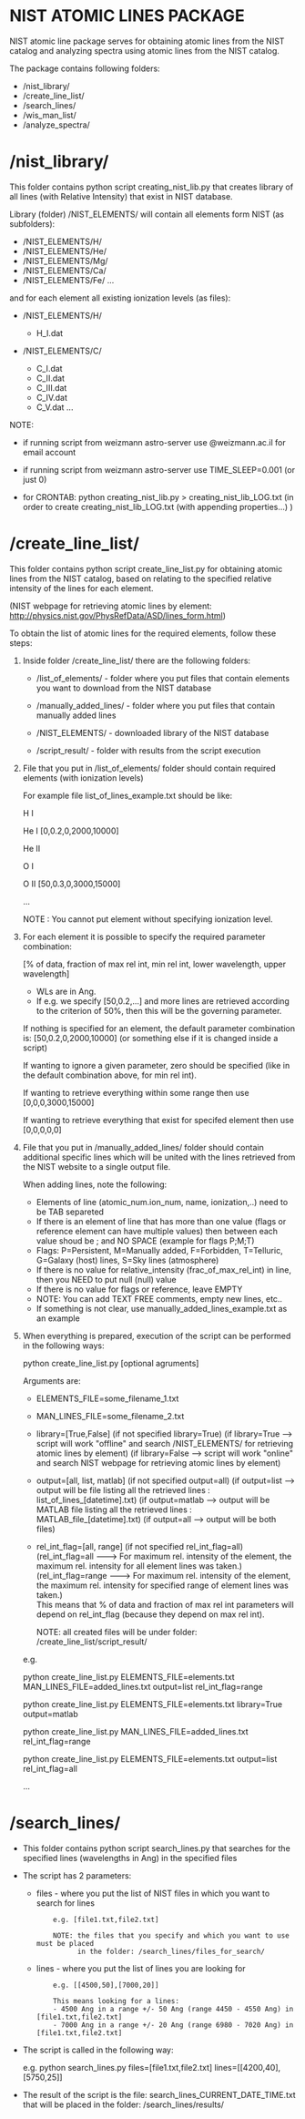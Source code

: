 # NIST ATOMIC LINES PACKAGE

NIST atomic line package serves for obtaining atomic lines from the NIST catalog and analyzing spectra using atomic lines from the NIST catalog.

The package contains following folders:
- /nist_library/
- /create_line_list/
- /search_lines/
- /wis_man_list/
- /analyze_spectra/


# /nist_library/

This folder contains python script creating_nist_lib.py that creates library of all lines (with Relative Intensity) that exist in NIST database.

Library (folder) /NIST_ELEMENTS/ will contain all elements form NIST (as subfolders): 

* /NIST_ELEMENTS/H/ 
* /NIST_ELEMENTS/He/
* /NIST_ELEMENTS/Mg/
* /NIST_ELEMENTS/Ca/
* /NIST_ELEMENTS/Fe/ 
...

and for each element all existing ionization levels (as files):

* /NIST_ELEMENTS/H/
  - H_I.dat

* /NIST_ELEMENTS/C/
  - C_I.dat
  - C_II.dat
  - C_III.dat
  - C_IV.dat
  - C_V.dat
...


NOTE:

- if running script from weizmann astro-server use @weizmann.ac.il for email account

- if running script from weizmann astro-server use TIME_SLEEP=0.001 (or just 0)

- for CRONTAB: python creating_nist_lib.py > creating_nist_lib_LOG.txt (in order to create creating_nist_lib_LOG.txt (with appending properties...) )


# /create_line_list/

This folder contains python script create_line_list.py for obtaining atomic lines from the NIST catalog,
based on relating to the specified relative intensity of the lines for each element.

(NIST webpage for retrieving atomic lines by element: http://physics.nist.gov/PhysRefData/ASD/lines_form.html)


To obtain the list of atomic lines for the required elements, follow these steps:


1. Inside folder /create_line_list/ there are the following folders:
   
   * /list_of_elements/       - folder where you put files that contain elements you want to download from the NIST database
   
   * /manually_added_lines/   - folder where you put files that contain manually added lines
   
   * /NIST_ELEMENTS/          - downloaded library of the NIST database

   * /script_result/          - folder with results from the script execution 
   

2. File that you put in /list_of_elements/ folder should contain required elements (with ionization levels)

   For example file list_of_lines_example.txt should be like:

   H I
   
   He I [0,0.2,0,2000,10000]
   
   He II
   
   O I
   
   O II [50,0.3,0,3000,15000]
   
   ...
   

   NOTE : You cannot put element without specifying ionization level.


3. For each element it is possible to specify the required parameter combination:

   [% of data, fraction of max rel int, min rel int, lower wavelength, upper wavelength]

   - WLs are in Ang.
   - If e.g. we specify [50,0.2,...] and more lines are retrieved according to the criterion of
     50%, then this will be the governing parameter.

   If nothing is specified for an element, the default parameter combination is: [50,0.2,0,2000,10000]
   (or something else if it is changed inside a script)

   If wanting to ignore a given parameter, zero should be specified  (like in the default combination above, for min rel int).

   If wanting to retrieve everything within some range then use [0,0,0,3000,15000]

   If wanting to retrieve everything that exist for specifed element then use [0,0,0,0,0]


4. File that you put in /manually_added_lines/ folder should contain additional specific lines 
   which will be united with the lines retrieved from the NIST website to a single output file.
 
   When adding lines, note the following:

   - Elements of line (atomic_num.ion_num, name, ionization,..) need to be TAB separeted
   - If there is an element of line that has more than one value (flags or reference element can have multiple values)
     then between each value shoud be ; and NO SPACE (example for flags P;M;T)
   - Flags: P=Persistent, M=Manually added, F=Forbidden, T=Telluric, G=Galaxy (host) lines, S=Sky lines (atmosphere)
   - If there is no value for relative_intensity (frac_of_max_rel_int) in line, then you NEED to put null (null) value
   - If there is no value for flags or reference, leave EMPTY
   - NOTE: You can add TEXT FREE comments, empty new lines, etc..
   - If something is not clear, use manually_added_lines_example.txt as an example


5. When everything is prepared, execution of the script can be performed in the following ways:
   
   python create_line_list.py [optional agruments] 
   
   Arguments are:
   
   - ELEMENTS_FILE=some_filename_1.txt
   
   - MAN_LINES_FILE=some_filename_2.txt

   - library=[True,False] (if not specified library=True)
     (if library=True --> script will work "offline" and search /NIST_ELEMENTS/ for retrieving atomic lines by element)
     (if library=False --> script will work "online" and search NIST webpage for retrieving atomic lines by element)
   
   - output=[all, list, matlab] (if not specified output=all)
     (if output=list --> output will be file listing all the retrieved lines : list_of_lines_[datetime].txt)
     (if output=matlab --> output will be MATLAB file listing all the retrieved lines : MATLAB_file_[datetime].txt)
     (if output=all --> output will be both files)

   - rel_int_flag=[all, range] (if not specified rel_int_flag=all)
     (rel_int_flag=all ---> For maximum rel. intensity of the element, the maximum rel. intensity for all element lines was taken.)
     (rel_int_flag=range ---> For maximum rel. intensity of the element, the maximum rel. intensity for specified range of element 
                              lines was taken.)  
     This means that % of data and fraction of max rel int parameters will depend on rel_int_flag (because they depend on max rel int).
     
     NOTE: all created files will be under folder: /create_line_list/script_result/ 
   
   e.g.

   python create_line_list.py ELEMENTS_FILE=elements.txt MAN_LINES_FILE=added_lines.txt output=list rel_int_flag=range
   
   python create_line_list.py ELEMENTS_FILE=elements.txt library=True output=matlab
   
   python create_line_list.py MAN_LINES_FILE=added_lines.txt rel_int_flag=range
   
   python create_line_list.py ELEMENTS_FILE=elements.txt output=list rel_int_flag=all
   
   ...
   

# /search_lines/

- This folder contains python script search_lines.py that searches for the specified lines (wavelengths in Ang) in the specified files

- The script has 2 parameters:

  * files - where you put the list of NIST files in which you want to search for lines
                  
            e.g. [file1.txt,file2.txt]
                  
            NOTE: the files that you specify and which you want to use must be placed 
                  in the folder: /search_lines/files_for_search/

  * lines - where you put the list of lines you are looking for
                 
            e.g. [[4500,50],[7000,20]]
                  
            This means looking for a lines:
            - 4500 Ang in a range +/- 50 Ang (range 4450 - 4550 Ang) in [file1.txt,file2.txt]
            - 7000 Ang in a range +/- 20 Ang (range 6980 - 7020 Ang) in [file1.txt,file2.txt]

- The script is called in the following way:
      
  e.g. python search_lines.py files=[file1.txt,file2.txt] lines=[[4200,40],[5750,25]]

- The result of the script is the file: search_lines_CURRENT_DATE_TIME.txt that will be placed in the folder: /search_lines/results/


